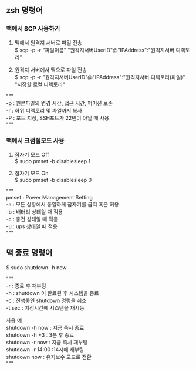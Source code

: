 ## zsh 명령어
### 맥에서 SCP 사용하기
1. 맥에서 원격지 서버로 파일 전송  
$ scp -p -r "파일이름" "원격지서버UserID"@"IPAddress":"원격지서버 디렉토리"


2. 원격지 서버에서 맥으로 파일 전송  
$ scp -p -r "원격지서버UserID"@"IPAddress":"원격지서버 디렉토리(파일)" "저장할 로컬 디렉토리"

"""  
-p : 원본파일의 변경 시간, 접근 시간, 퍼미션 보존  
-r : 하위 디렉토리 및 파일까지 복사  
-P : <Port>포트 지정, SSH포트가 22번이 아닐 때 사용  
"""  

### 맥에서 크램쉘모드 사용
1. 잠자기 모드 Off  
$ sudo pmset -b disablesleep 1  

2. 잠자기 모드 On  
$ sudo pmset -b disablesleep 0  

"""  
pmset : Power Management Setting  
-a : 모든 상황에서 동일하게 잠자기를 금지 혹은 허용  
-b : 배터리 상태일 때 적용  
-c : 충전 상태일 때 적용  
-u : ups 상태일 때 적용  
"""

## 맥 종료 명령어  
$ sudo shutdown -h now  

"""  
-r : 종료 후 재부팅  
-h : shutdown 이 완료된 후 시스템을 종료  
-c : 진행중인 shutdown 명령을 취소  
-t sec : 지정시간에 시스템을 재시동  

사용 예  
shutdown -h now : 지금 즉시 종료  
shutdown -h +3 : 3분 후 종료  
shutdown -r now : 지금 즉시 재부팅  
shutdown -r 14:00 :14시에 재부팅  
shutdown now : 유지보수 모드로 전환  
"""